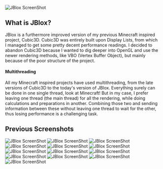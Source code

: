 ![JBlox ScreenShot](http://i.gyazo.com/a5c771f68d8b3971761917d6e6876654.png)
## What is JBlox?
JBlox is a furthermore improved version of my previous Minecraft inspired project, Cubic3D. Cubic3D was entirely built upon Display Lists, from which I managed to get some pretty decent performance readings. I decided to abandon Cubic3D because I wanted to dig deeper into OpenGL and use the newer rendering methods, like VBO (Vertex Buffer Object), but mainly because of the poor structure of the project.

#### Multithreading
All my Minecraft inspired projects have used multithreading, from the late versions of Cubic3D to the today's version of JBlox. Everything surely can be done in one single thread, look at Minecraft! But in my case, I prefer leaving one thread (the main thread) for all the rendering, while doing calculations and preparations in another. Combining those two and sending information between these without leaving one thread to wait for the other, thus losing performance is a challenging task.

## Previous Screenshots
![JBlox ScreenShot](http://i.gyazo.com/168df7718d097006523cd8dd738ec075.png)
![JBlox ScreenShot](http://gyazo.com/23d510d8701cc19383344d54ae19acc5.png)
![JBlox ScreenShot](http://gyazo.com/3f8e9da7d869c48a1a68f1c6d9161b3d.png)
![JBlox ScreenShot](http://gyazo.com/3939f15ff2d48661d1564ea77a514a3d.png)
![JBlox ScreenShot](http://gyazo.com/c44607fa48a75ebd4e6ada1b44ab16e4.png)
![JBlox ScreenShot](http://gyazo.com/a5a08801f693afd703f608e04677fe63.png)
![JBlox ScreenShot](http://gyazo.com/0aededb7c543ff22cbfd70c96c68cc21.png)
![JBlox ScreenShot](http://gyazo.com/c185d58390ca9ed8e41310a4a3c89856.png)
![JBlox ScreenShot](http://gyazo.com/028409222bad742bcde7f21ac83a29b6.png)
![JBlox ScreenShot](http://gyazo.com/b4140b93cbf2cb8dd6176da242f4f727.png)
![JBlox ScreenShot](http://gyazo.com/9cd163db38d9cf4753e73918c88f1af2.png)
![JBlox ScreenShot](http://gyazo.com/994cbd95ee30b8fcced8192f44f5a9e0.png)
![JBlox ScreenShot](http://gyazo.com/a4a008c3b5bfdb1ca4ebd5d2ef5e0e2b.png)
